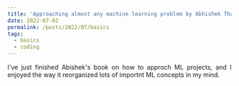 ```yaml
---
title: 'Approaching almost any machine learning problem by Abhishek Thakur'
date: 2022-07-02
permalink: /posts/2022/07/basics
tags:
  - basics
  - coding
---
```


<p align="justify">I've just finished Abishek's book on how to approch ML projects, and I enjoyed the way it reorganized lots of importnt ML concepts in my mind.</p>

<p align="justify"></p>
